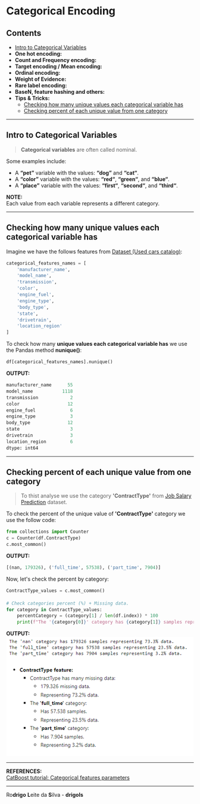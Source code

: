 # Categorical Encoding

## Contents

 - [Intro to Categorical Variables](#main-intro)
 - **One hot encoding:**
 - **Count and Frequency encoding:**
 - **Target encoding / Mean encoding:**
 - **Ordinal encoding:**
 - **Weight of Evidence:**
 - **Rare label encoding:**
 - **BaseN, feature hashing and others:**
 - **Tips & Tricks:**
   - [Checking how many unique values each categorical variable has](#check-unique)
   - [Checking percent of each unique value from one category](#check-percent)

---

<div id="main-intro"></div>

##  Intro to Categorical Variables

> **Categorical variables** are often called nominal.

Some examples include:

 - A **“pet”** variable with the values: **“dog”** and **“cat“**.
 - A **“color”** variable with the values: **“red“**, **“green“**, and **“blue“**.
 - A **“place”** variable with the values: **“first“**, **“second“**, and **“third“**.

**NOTE:**  
Each value from each variable represents a different category.

---

<div id="check-unique"></div>

## Checking how many unique values each categorical variable has

Imagine we have the follows features from [Dataset (Used cars catalog)](https://www.kaggle.com/datasets/lepchenkov/usedcarscatalog):

```python
categorical_features_names = [
    'manufacturer_name',
    'model_name',
    'transmission',
    'color',
    'engine_fuel',
    'engine_type',
    'body_type',
    'state',
    'drivetrain',
    'location_region'
]
```

To check how many **unique values each categorical variable has** we use the Pandas method **nunique()**:

```python
df[categorical_features_names].nunique()
```

**OUTPUT:**  
```python
manufacturer_name      55
model_name           1118
transmission            2
color                  12
engine_fuel             6
engine_type             3
body_type              12
state                   3
drivetrain              3
location_region         6
dtype: int64
```

---

<div id="check-percent"></div>

## Checking percent of each unique value from one category

> To thist analyse we use the category **'ContractType'** from [Job Salary Prediction](https://www.kaggle.com/c/job-salary-prediction) dataset.

To check the percent of the unique value of **'ContractType'** category we use the follow code:

```python
from collections import Counter
c = Counter(df.ContractType)
c.most_common()
```

**OUTPUT:**  
```python
[(nan, 179326), ('full_time', 57538), ('part_time', 7904)]
```

Now, let's check the percent by category:

```python
ContractType_values = c.most_common()

# Check categories percent (%) + Missing data.
for category in ContractType_values:
    percentCategory = (category[1] / len(df.index)) * 100
    print(f"The '{category[0]}' category has {category[1]} samples representing {round(percentCategory, 1)}% data.")
```

**OUTPUT:**  
![img](images/category-percent.png)  

---

**REFERENCES:**  
[CatBoost tutorial: Categorical features parameters](https://github.com/catboost/catboost/blob/master/catboost/tutorials/categorical_features/categorical_features_parameters.ipynb)

---

Ro**drigo** **L**eite da **S**ilva - **drigols**
